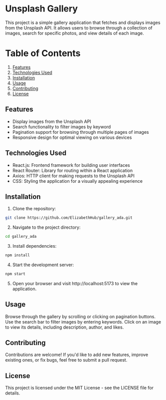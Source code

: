 # Unsplash Gallery

This project is a simple gallery application that fetches and displays images from the Unsplash API. It allows users to browse through a collection of images, search for specific photos, and view details of each image.

# Table of Contents

1. [Features](#features)
2. [Technologies Used](#technologies-used)
3. [Installation](#installation)
4. [Usage](#usage)
5. [Contributing](#contributing)
6. [License](#license)

## Features

- Display images from the Unsplash API
- Search functionality to filter images by keyword
- Pagination support for browsing through multiple pages of images
- Responsive design for optimal viewing on various devices

## Technologies Used

- React.js: Frontend framework for building user interfaces
- React Router: Library for routing within a React application
- Axios: HTTP client for making requests to the Unsplash API
- CSS: Styling the application for a visually appealing experience

## Installation

1. Clone the repository:

```bash
git clone https://github.com/ElizabethHub/gallery_ada.git
```

2. Navigate to the project directory:

```bash
cd gallery_ada
```

3. Install dependencies:

```bash
npm install
```

4. Start the development server:

```bash
npm start
```

5. Open your browser and visit http://localhost:5173 to view the application.

## Usage

Browse through the gallery by scrolling or clicking on pagination buttons.
Use the search bar to filter images by entering keywords.
Click on an image to view its details, including description, author, and likes.

## Contributing

Contributions are welcome! If you'd like to add new features, improve existing ones, or fix bugs, feel free to submit a pull request.

## License

This project is licensed under the MIT License - see the LICENSE file for details.
